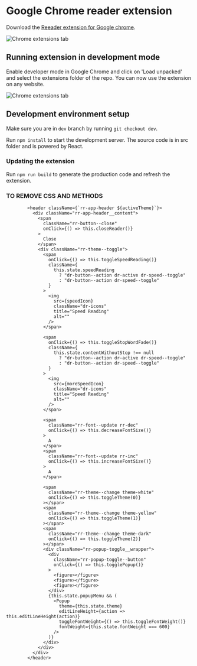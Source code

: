 # Google Chrome reader extension

Download the [Reeader extension for Google chrome](https://chrome.google.com/webstore/detail/reeader-minimal-reader-fo/jblbdklppkompnbobkpncbmbjkaeaeah).

![Chrome extensions tab](./screenshot.jpg)

## Running extension in development mode

Enable developer mode in Google Chrome and click on 'Load unpacked' and select the extensions folder of the repo. You can now use the extension on any website.

![Chrome extensions tab](./screenshot1.png)

## Development environment setup

Make sure you are in `dev` branch by running `git checkout dev`.

Run `npm install` to start the development server. The source code is in src folder and is powered by React.

### Updating the extension
Run `npm run build` to generate the production code and refresh the extension.

### TO REMOVE CSS AND METHODS
            <header className={`rr-app-header ${activeTheme}`}>
              <div className="rr-app-header__content">
                <span
                  className="rr-button--close"
                  onClick={() => this.closeReader()}
                >
                  Close
                </span>
                <div className="rr-theme--toggle">
                  <span
                    onClick={() => this.toggleSpeedReading()}
                    className={
                      this.state.speedReading
                        ? "dr-button--action dr-active dr-speed--toggle"
                        : "dr-button--action dr-speed--toggle"
                    }
                  >
                    <img
                      src={speedIcon}
                      className="dr-icons"
                      title="Speed Reading"
                      alt=""
                    />
                  </span>

                  <span
                    onClick={() => this.toggleStopWordFade()}
                    className={
                      this.state.contentWithoutStop !== null
                        ? "dr-button--action dr-active dr-speed--toggle"
                        : "dr-button--action dr-speed--toggle"
                    }
                  >
                    <img
                      src={moreSpeedIcon}
                      className="dr-icons"
                      title="Speed Reading"
                      alt=""
                    />
                  </span>

                  <span
                    className="rr-font--update rr-dec"
                    onClick={() => this.decreaseFontSize()}
                  >
                    A
                  </span>
                  <span
                    className="rr-font--update rr-inc"
                    onClick={() => this.increaseFontSize()}
                  >
                    A
                  </span>

                  <span
                    className="rr-theme--change theme-white"
                    onClick={() => this.toggleTheme(0)}
                  ></span>
                  <span
                    className="rr-theme--change theme-yellow"
                    onClick={() => this.toggleTheme(1)}
                  ></span>
                  <span
                    className="rr-theme--change theme-dark"
                    onClick={() => this.toggleTheme(2)}
                  ></span>
                  <div className="rr-popup-toggle__wrapper">
                    <div
                      className="rr-popup-toggle--button"
                      onClick={() => this.togglePopup()}
                    >
                      <figure></figure>
                      <figure></figure>
                      <figure></figure>
                    </div>
                    {this.state.popupMenu && (
                      <Popup
                        theme={this.state.theme}
                        editLineHeight={action => this.editLineHeight(action)}
                        toggleFontWeight={() => this.toggleFontWeight()}
                        fontWeight={this.state.fontWeight === 600}
                      />
                    )}
                  </div>
                </div>
              </div>
            </header>
